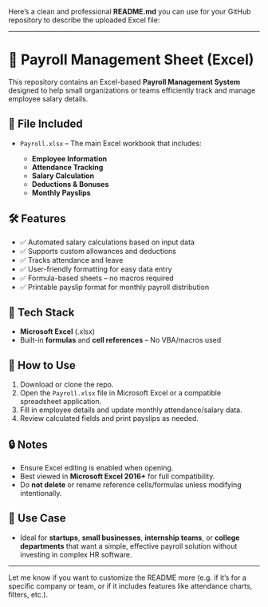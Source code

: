 Here’s a clean and professional **README.md** you can use for your GitHub repository to describe the uploaded Excel file:

---

# 🧾 Payroll Management Sheet (Excel)

This repository contains an Excel-based **Payroll Management System** designed to help small organizations or teams efficiently track and manage employee salary details.

## 📂 File Included

* `Payroll.xlsx` – The main Excel workbook that includes:

  * **Employee Information**
  * **Attendance Tracking**
  * **Salary Calculation**
  * **Deductions & Bonuses**
  * **Monthly Payslips**

## 🛠️ Features

* ✅ Automated salary calculations based on input data
* ✅ Supports custom allowances and deductions
* ✅ Tracks attendance and leave
* ✅ User-friendly formatting for easy data entry
* ✅ Formula-based sheets – no macros required
* ✅ Printable payslip format for monthly payroll distribution

## 🧮 Tech Stack

* **Microsoft Excel** (.xlsx)
* Built-in **formulas** and **cell references** – No VBA/macros used

## 🚀 How to Use

1. Download or clone the repo.
2. Open the `Payroll.xlsx` file in Microsoft Excel or a compatible spreadsheet application.
3. Fill in employee details and update monthly attendance/salary data.
4. Review calculated fields and print payslips as needed.

## 🔒 Notes

* Ensure Excel editing is enabled when opening.
* Best viewed in **Microsoft Excel 2016+** for full compatibility.
* Do **not delete** or rename reference cells/formulas unless modifying intentionally.

## 📌 Use Case

* Ideal for **startups**, **small businesses**, **internship teams**, or **college departments** that want a simple, effective payroll solution without investing in complex HR software.

---

Let me know if you want to customize the README more (e.g. if it’s for a specific company or team, or if it includes features like attendance charts, filters, etc.).
